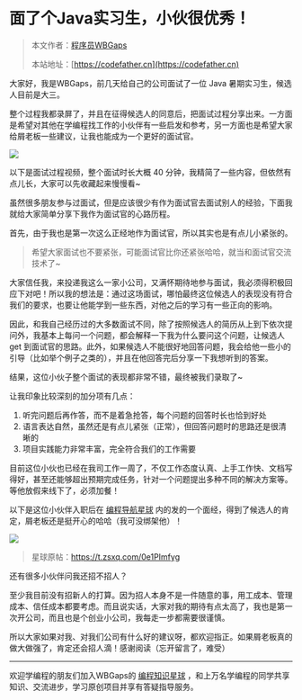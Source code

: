 # 面了个Java实习生，小伙很优秀！

> 本文作者：[程序员WBGaps](https://yuyuanweb.feishu.cn/wiki/Abldw5WkjidySxkKxU2cQdAtnah)
>
> 本站地址：[https://codefather.cn](https://codefather.cn)

大家好，我是WBGaps，前几天给自己的公司面试了一位 Java 暑期实习生，候选人目前是大三。

整个过程我都录屏了，并且在征得候选人的同意后，把面试过程分享出来。一方面是希望对其他在学编程找工作的小伙伴有一些启发和参考，另一方面也是希望大家给屑老板一些建议，让我也能成为一个更好的面试官。

![](https://pic.yupi.icu/5563/202311041302600.png)

以下是面试过程视频，整个面试时长大概 40 分钟，我精简了一些内容，但依然有点儿长，大家可以先收藏起来慢慢看~

虽然很多朋友参与过面试，但是应该很少有作为面试官去面试别人的经验，下面我就给大家简单分享下我作为面试官的心路历程。

首先，由于我也是第一次这么正经地作为面试官，所以其实也是有点儿小紧张的。

> 希望大家面试也不要紧张，可能面试官比你还紧张哈哈，就当和面试官交流技术了~

大家信任我，来投递我这么一家小公司，又满怀期待地参与面试，我必须得积极回应下对吧！所以我的想法是：通过这场面试，哪怕最终这位候选人的表现没有符合我们的要求，也要让他能学到一些东西，对他之后的学习有一些正向的影响。

因此，和我自己经历过的大多数面试不同，除了按照候选人的简历从上到下依次提问外，我基本上每问一个问题，都会解释一下我为什么要问这个问题，让候选人 get 到面试官的思路。此外，如果候选人不能很好地回答问题，我会给他一些小的引导（比如举个例子之类的），并且在他回答完后分享一下我想听到的答案。

结果，这位小伙子整个面试的表现都非常不错，最终被我们录取了~

让我印象比较深刻的加分项有几点：

1. 听完问题后再作答，而不是着急抢答，每个问题的回答时长也恰到好处
2. 语言表达自然，虽然还是有点儿紧张（正常），但回答问题时的思路还是很清晰的
3. 项目实践能力非常丰富，完全符合我们的工作需要

目前这位小伙也已经在我司工作一周了，不仅工作态度认真、上手工作快、文档写得好，甚至还能够超出预期完成任务，针对一个问题提出多种不同的解决方案等。等他放假来线下了，必须加餐！

以下是这位小伙伴入职后在 [编程导航星球](https://mp.weixin.qq.com/s?__biz=MzI1NDczNTAwMA==&mid=2247539132&idx=2&sn=45af016dee0c03491750f76ba8fdbd25&chksm=e9c2be4bdeb5375d3253155b4053263109a631620b7cb9074e2fe1b4a5b1604ef92c522b606e&token=292259508&lang=zh_CN&scene=21#wechat_redirect) 内的发的一个面经，得到了候选人的肯定，屑老板还是挺开心的哈哈（我可没绑架他）！

![](https://pic.yupi.icu/5563/202311041302710.png)

> 星球原帖：https://t.zsxq.com/0e1PImfyg

还有很多小伙伴问我还招不招人？

至少我目前没有招新人的打算。因为招人本身不是一件随意的事，用工成本、管理成本、信任成本都要考虑。而且说实话，大家对我的期待有点太高了，我也是第一次开公司，而且也是个创业小公司，我每走一步都需要很谨慎。

所以大家如果对我、对我们公司有什么好的建议呀，都欢迎指正。如果屑老板真的做大做强了，肯定还会招人滴！感谢阅读（忘开留言了，难受）



------


欢迎学编程的朋友们加入WBGaps的 [编程知识星球](https://mp.weixin.qq.com/s?__biz=MzI1NDczNTAwMA==&mid=2247539132&idx=2&sn=45af016dee0c03491750f76ba8fdbd25&chksm=e9c2be4bdeb5375d3253155b4053263109a631620b7cb9074e2fe1b4a5b1604ef92c522b606e&token=292259508&lang=zh_CN&scene=21#wechat_redirect) ，和上万名学编程的同学共享知识、交流进步，学习原创项目并享有答疑指导服务。